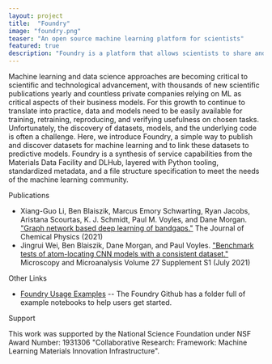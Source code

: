 ```yaml
---
layout: project
title:  "Foundry"
image: "foundry.png"
teaser: "An open source machine learning platform for scientists"
featured: true
description: "Foundry is a platform that allows scientists to share and access datasets and ML models while setting industry benchmarks"
---
```


Machine learning and data science approaches are becoming critical to scientific and technological advancement, with thousands of new scientific publications yearly and countless private companies relying on ML as critical aspects of their business models. For this growth to continue to translate into practice, data and models need to be easily available for training, retraining, reproducing, and verifying usefulness on chosen tasks. Unfortunately, the discovery of datasets, models, and the underlying code is often a challenge.  Here, we introduce Foundry, a simple way to publish and discover datasets for machine learning and to link these datasets to predictive models. Foundry is a synthesis of service capabilities from the Materials Data Facility and DLHub, layered with Python tooling, standardized metadata, and a file structure specification to meet the needs of the machine learning community.

Publications

-  Xiang-Guo Li, Ben Blaiszik, Marcus Emory Schwarting, Ryan Jacobs,  Aristana Scourtas, K. J. Schmidt,  Paul M. Voyles, and  Dane Morgan. ["Graph network based deep learning of bandgaps."](https://aip.scitation.org/doi/10.1063/5.0066009) The Journal of Chemical Physics (2021)
-  Jingrui Wei, Ben Blaiszik, Dane Morgan, and Paul Voyles. ["Benchmark tests of atom-locating CNN models with a consistent dataset."](https://www.cambridge.org/core/journals/microscopy-and-microanalysis/article/benchmark-tests-of-atomlocating-cnn-models-with-a-consistent-dataset/820A111B3BDEB7FB56D85F8D40DEB2BA) Microscopy and Microanalysis Volume 27 Supplement S1 (July 2021)


Other Links

- [Foundry Usage Examples](https://github.com/MLMI2-CSSI/foundry/tree/main/examples) -- The Foundry Github has a folder full of example notebooks to help users get started.

Support

This work was supported by the National Science Foundation under NSF Award Number: 1931306 "Collaborative Research: Framework: Machine Learning Materials Innovation Infrastructure".

